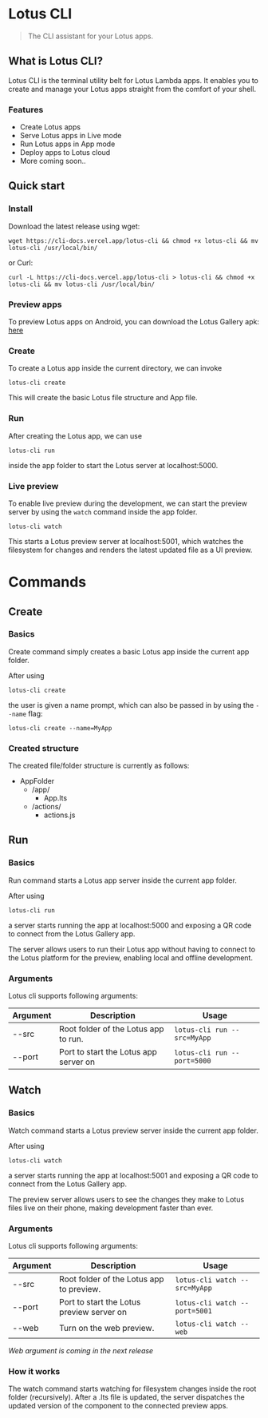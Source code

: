 # Lotus CLI

> The CLI assistant for your Lotus apps.

## What is Lotus CLI?

Lotus CLI is the terminal utility belt for Lotus Lambda apps.
It enables you to create and manage your Lotus apps straight from the comfort of your shell.

### Features
* Create Lotus apps
* Serve Lotus apps in Live mode
* Run Lotus apps in App mode
* Deploy apps to Lotus cloud 
* More coming soon..

## Quick start

### Install
Download the latest release using wget:

```
wget https://cli-docs.vercel.app/lotus-cli && chmod +x lotus-cli && mv lotus-cli /usr/local/bin/
```

or  Curl:

``` 
curl -L https://cli-docs.vercel.app/lotus-cli > lotus-cli && chmod +x lotus-cli && mv lotus-cli /usr/local/bin/

```


### Preview apps

To preview Lotus apps on Android, you can download the Lotus Gallery apk:
[here](https://pjkjhkozufxahmfglihr.supabase.in/storage/v1/object/public/android.debug/app-debug.apk)



### Create

To create a Lotus app inside the current directory, we can invoke


``` 
lotus-cli create

``` 

This will create the basic Lotus file structure and App file.


### Run

After creating the Lotus app, we can use
``` 
lotus-cli run
``` 

inside the app folder to start the Lotus server at localhost:5000.

### Live preview

To enable live preview during the development, we can start the 
preview server by using the `watch` command inside the app folder.

``` 
lotus-cli watch
``` 

This starts a Lotus preview server at localhost:5001, which watches the filesystem for changes and renders the latest updated file as a UI preview.





# Commands


## Create


### Basics

Create command simply creates a basic Lotus app inside the current app folder.

After using 

``` 
lotus-cli create
``` 

the user is given a name prompt, which can also be passed in by using the `--name`
flag:

``` 
lotus-cli create --name=MyApp
``` 

### Created structure

The created file/folder structure is currently as follows:

* AppFolder 
	* /app/
		* App.lts
	* /actions/
		* actions.js 


## Run


### Basics

Run command starts a Lotus app server inside the current app folder.

After using 

``` 
lotus-cli run
``` 

a server starts running the app at localhost:5000 and exposing a QR code to connect from the Lotus Gallery app.

The server allows users to run their Lotus app without having to connect to the Lotus platform for the preview, enabling local and offline development.


### Arguments

Lotus cli supports following arguments:

| Argument | Description                               | Usage                         |
|----------|-------------------------------------------|-------------------------------|
| --src    | Root folder of the Lotus app to run.  | `lotus-cli run --src=MyApp` |
| --port   | Port to start the Lotus app server on | `lotus-cli run --port=5000` |



## Watch


### Basics

Watch command starts a Lotus preview server inside the current app folder.

After using 

``` 
lotus-cli watch
``` 

a server starts running the app at localhost:5001 and exposing a QR code to connect from the Lotus Gallery app.

The preview server allows users to see the changes they make to Lotus files live on their phone, making development faster than ever.


### Arguments

Lotus cli supports following arguments:

| Argument | Description                               | Usage                         |
|----------|-------------------------------------------|-------------------------------|
| --src    | Root folder of the Lotus app to preview.  | `lotus-cli watch --src=MyApp` |
| --port   | Port to start the Lotus preview server on | `lotus-cli watch --port=5001` |
| --web | Turn on the web preview. | `lotus-cli watch --web` |

*Web argument is coming in the next release*


### How it works

The watch command starts watching for filesystem changes inside the root folder (recursively). After a  .lts file is updated, the server dispatches the updated version of the component to the connected preview apps.

